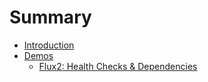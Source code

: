 # Summary

- [Introduction](introduction.md)
- [Demos](./demos/index.md)
  - [Flux2: Health Checks & Dependencies](./demos/flux2_health_depends.md)
